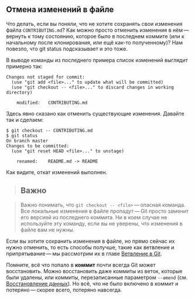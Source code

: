 
## Отмена изменений в файле

Что делать, если вы поняли, что не хотите сохранять свои изменения файла ```CONTRIBUTING.md```? Как можно просто отменить изменения в нём — вернуть к тому состоянию, которое было в последнем коммите (или к начальному после клонирования, или ещё как-то полученному)? Нам повезло, что git status подсказывает и это тоже.

В выводе команды из последнего примера список изменений выглядит примерно так:
```
Changes not staged for commit:
  (use "git add <file>..." to update what will be committed)
  (use "git checkout -- <file>..." to discard changes in working directory)

    modified:   CONTRIBUTING.md
```
Здесь явно сказано как отменить существующие изменения. Давайте так и сделаем:
```
$ git checkout -- CONTRIBUTING.md
$ git status
On branch master
Changes to be committed:
  (use "git reset HEAD <file>..." to unstage)

    renamed:    README.md -> README
```
Как видите, откат изменений выполнен.

> ## **Важно**

>Важно понимать, что ```git checkout -- <file>``` — опасная команда. Все локальные изменения в файле пропадут — Git просто заменит его версией из последнего коммита. Ни в коем случае не используйте эту команду, если вы не уверены, что изменения в файле вам не нужны.

Если вы хотите сохранить изменения в файле, но прямо сейчас их нужно отменить, то есть способы получше, такие как ветвление и припрятывание — мы рассмотрим их в главе [Ветвление в Git](https://git-scm.com/book/ru/v2/Ветвление-в-Git-О-ветвлении-в-двух-словах#ch03-git-branching).

Помните, всё что попало в **коммит** почти всегда Git может восстановить. Можно восстановить даже коммиты из веток, которые были удалены, или коммиты, перезаписанные параметром ```--amend``` (см. [Восстановление данных](https://git-scm.com/book/ru/v2/Git-изнутри-Обслуживание-репозитория-и-восстановление-данных#r_data_recovery)). Но всё, что не было включено в коммит и потеряно — скорее всего, потеряно навсегда.
